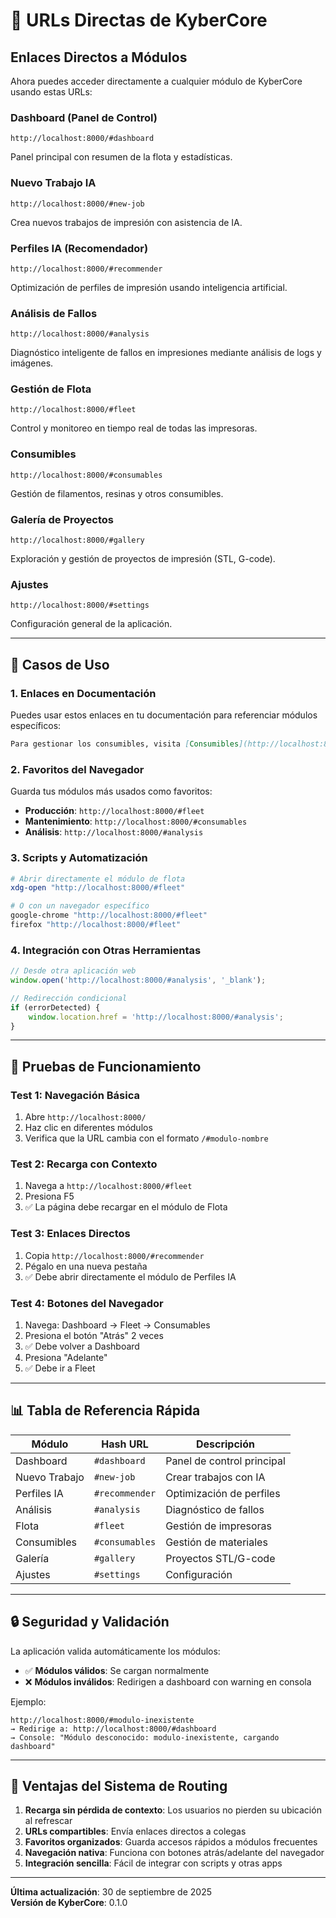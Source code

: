 # 🔗 URLs Directas de KyberCore

## Enlaces Directos a Módulos

Ahora puedes acceder directamente a cualquier módulo de KyberCore usando estas URLs:

### Dashboard (Panel de Control)
```
http://localhost:8000/#dashboard
```
Panel principal con resumen de la flota y estadísticas.

### Nuevo Trabajo IA
```
http://localhost:8000/#new-job
```
Crea nuevos trabajos de impresión con asistencia de IA.

### Perfiles IA (Recomendador)
```
http://localhost:8000/#recommender
```
Optimización de perfiles de impresión usando inteligencia artificial.

### Análisis de Fallos
```
http://localhost:8000/#analysis
```
Diagnóstico inteligente de fallos en impresiones mediante análisis de logs y imágenes.

### Gestión de Flota
```
http://localhost:8000/#fleet
```
Control y monitoreo en tiempo real de todas las impresoras.

### Consumibles
```
http://localhost:8000/#consumables
```
Gestión de filamentos, resinas y otros consumibles.

### Galería de Proyectos
```
http://localhost:8000/#gallery
```
Exploración y gestión de proyectos de impresión (STL, G-code).

### Ajustes
```
http://localhost:8000/#settings
```
Configuración general de la aplicación.

---

## 🎯 Casos de Uso

### 1. Enlaces en Documentación
Puedes usar estos enlaces en tu documentación para referenciar módulos específicos:

```markdown
Para gestionar los consumibles, visita [Consumibles](http://localhost:8000/#consumables)
```

### 2. Favoritos del Navegador
Guarda tus módulos más usados como favoritos:
- **Producción**: `http://localhost:8000/#fleet`
- **Mantenimiento**: `http://localhost:8000/#consumables`
- **Análisis**: `http://localhost:8000/#analysis`

### 3. Scripts y Automatización
```bash
# Abrir directamente el módulo de flota
xdg-open "http://localhost:8000/#fleet"

# O con un navegador específico
google-chrome "http://localhost:8000/#fleet"
firefox "http://localhost:8000/#fleet"
```

### 4. Integración con Otras Herramientas
```javascript
// Desde otra aplicación web
window.open('http://localhost:8000/#analysis', '_blank');

// Redirección condicional
if (errorDetected) {
    window.location.href = 'http://localhost:8000/#analysis';
}
```

---

## 🧪 Pruebas de Funcionamiento

### Test 1: Navegación Básica
1. Abre `http://localhost:8000/`
2. Haz clic en diferentes módulos
3. Verifica que la URL cambia con el formato `/#modulo-nombre`

### Test 2: Recarga con Contexto
1. Navega a `http://localhost:8000/#fleet`
2. Presiona F5
3. ✅ La página debe recargar en el módulo de Flota

### Test 3: Enlaces Directos
1. Copia `http://localhost:8000/#recommender`
2. Pégalo en una nueva pestaña
3. ✅ Debe abrir directamente el módulo de Perfiles IA

### Test 4: Botones del Navegador
1. Navega: Dashboard → Fleet → Consumables
2. Presiona el botón "Atrás" 2 veces
3. ✅ Debe volver a Dashboard
4. Presiona "Adelante"
5. ✅ Debe ir a Fleet

---

## 📊 Tabla de Referencia Rápida

| Módulo | Hash URL | Descripción |
|--------|----------|-------------|
| Dashboard | `#dashboard` | Panel de control principal |
| Nuevo Trabajo | `#new-job` | Crear trabajos con IA |
| Perfiles IA | `#recommender` | Optimización de perfiles |
| Análisis | `#analysis` | Diagnóstico de fallos |
| Flota | `#fleet` | Gestión de impresoras |
| Consumibles | `#consumables` | Gestión de materiales |
| Galería | `#gallery` | Proyectos STL/G-code |
| Ajustes | `#settings` | Configuración |

---

## 🔒 Seguridad y Validación

La aplicación valida automáticamente los módulos:

- ✅ **Módulos válidos**: Se cargan normalmente
- ❌ **Módulos inválidos**: Redirigen a dashboard con warning en consola

Ejemplo:
```
http://localhost:8000/#modulo-inexistente
→ Redirige a: http://localhost:8000/#dashboard
→ Console: "Módulo desconocido: modulo-inexistente, cargando dashboard"
```

---

## 🚀 Ventajas del Sistema de Routing

1. **Recarga sin pérdida de contexto**: Los usuarios no pierden su ubicación al refrescar
2. **URLs compartibles**: Envía enlaces directos a colegas
3. **Favoritos organizados**: Guarda accesos rápidos a módulos frecuentes
4. **Navegación nativa**: Funciona con botones atrás/adelante del navegador
5. **Integración sencilla**: Fácil de integrar con scripts y otras apps

---

**Última actualización**: 30 de septiembre de 2025  
**Versión de KyberCore**: 0.1.0
